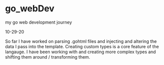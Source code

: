 # go_webDev
 my go web development journey
 
10-29-20
 
 So far I have worked on parsing .gohtml files and injecting and altering the data I pass into the template. Creating custom types is a core feature of the langauge. I have been working with and creating more complex types and shifting them around / transforming them.  
